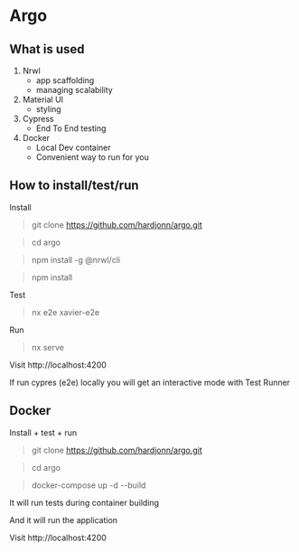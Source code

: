 # Argo

## What is used

1. Nrwl
   - app scaffolding
   - managing scalability
2. Material UI
   - styling
3. Cypress
   - End To End testing
4. Docker
   - Local Dev container
   - Convenient way to run for you

## How to install/test/run

Install

> git clone https://github.com/hardjonn/argo.git

> cd argo

> npm install -g @nrwl/cli

> npm install

Test

> nx e2e xavier-e2e

Run

> nx serve

Visit http://localhost:4200

If run cypres (e2e) locally you will get an interactive mode with Test Runner

## Docker

Install + test + run

> git clone https://github.com/hardjonn/argo.git

> cd argo

> docker-compose up -d --build

It will run tests during container building

And it will run the application

Visit http://localhost:4200
